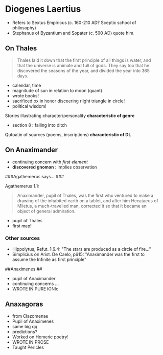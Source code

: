 # Diogenes Laertius #

- Refers to Sextus Empiricus (c. 160-210 AD?  Sceptic school of philosophy)
- Stephanus of Byzantium and Sopater (c. 500 AD)  quote him. 


## On Thales ##

> Thales laid it down that the first principle of all things is water, and that the universe is animate and full of gods.
They say too that he discovered the seasons of the year, and divided the year into 365 days.



- calendar, time
- magnitude of sun in relation to moon (quant)
- wrote books!
- sacrificed ox in honor discoering rilght triangle in circle!
- political wisdom!

Stories illustrating character/personality **characteristic of genre**

- section 8 : falling into ditch

Qutoatin of sources (poems, inscriptions) **characteristic of DL**


## On Anaximander ##


- continuing concern with *first element*
- **discovered gnomon** : implies observation


###Agathemerus says… ###

Agathemerus 1.1:  

> Anaximander, pupil of Thales, was the first who ventured to make a drawing of the inhabited earth on a tablet, and after him Hecataeus of Miletus, a much-travelled man, corrected it so that it became an object of general admiration.

- pupil of Thales
- first map!


### Other sources

- Hippolytus, Refut. 1.6.4: "The stars are produced as a circle of fire..."
- Simplicius on Arist. De Caelo, p615: "Anaximander was the first to assume the Infinite as first principle"



##Anaximenes ##


- pupil of Anaximander
- continuing concerns ...
- WROTE IN PURE IONIc



## Anaxagoras ##


- from Clazomenae
- Pupil of Anaximenes
- same big qq
- predictions?
- Worked on Homeric poetry!
- WROTE IN PROSE
- Taught Pericles
